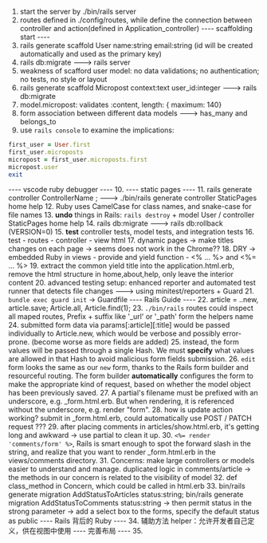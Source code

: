 
1. start the server by ./bin/rails server
2. routes defined in ./config/routes, while define the connection between controller and action(defined in Application_controller)
---- scaffolding start ----
3. rails generate scaffold User name:string email:string (id will be created automatically and used as the primary key)
4. rails db:migrate ---> rails server
5. weakness of scafford user model: no data validations; no authentication; no tests, no style or layout
6. rails generate scaffold Micropost context:text user_id:integer ---> rails db:migrate
7. model.micropost: validates :content, length: { maximum: 140}
8. form association between different data models ---> has_many and belongs_to
9. use `rails console` to examine the implications:
```Ruby
first_user = User.first
first_user.microposts
micropost = first_user.microposts.first
micropost.user
exit
```
---- vscode ruby debugger ----
10. 
---- static pages ----
11. rails generate controller ControllerName <optional action names>; ---> ./bin/rails generate controller StaticPages home help
12. Ruby uses CamelCase for class names, and snake-case for file names
13. **undo** things in Rails: `rails destroy` + model User / controller StaticPages home help
14. rails db:migrate  ---> rails db:rollback (VERSION=0)
15. **test** controller tests, model tests, and integration tests
16. test - routes - controller - view html
17. dynamic pages -> make titles changes on each page -> seems does not work in the Chrome??
18. DRY -> embedded Ruby in views - provide and yield function - <% ... %> and <%= ... %>
19. extract the common yield title into the application.html.erb, remove the html structure in home,about,help, only leave the interior content
20. advanced testing setup: enhanced reporter and automated test runner that detects file changes ---> using minitest/reporters + Guard
21. `bundle exec guard init` -> Guardfile
---- Rails Guide ----
22. article = ..new, article.save; Article.all, Article.find(1); 
23. `./bin/rails` routes could inspect all maped routes, Prefix + suffix like '_url' or '_path' form the helpers name
24. submitted form data via params[:article][:title] would be passed individually to Article.new, which would be verbose and possibly error-prone. (become worse as more fields are added)
25. instead, the form values will be passed through a single Hash. We must **specify** what values are allowed in that Hash to avoid malicious form fields submission.
26. `edit` form looks the same as our `new` form, thanks to the Rails form builder and resourceful routing. The form builder **automatically** configures the form to make the appropriate kind of request, based on whether the model object has been previously saved.
27. A partial's filename must be prefixed with an underscore, e.g. _form.html.erb. But when rendering, it is referenced without the underscore, e.g. render "form".
28. how is update action working? submit in _form.html.erb, could automatically use POST / PATCH request ??? 
29. after placing comments in articles/show.html.erb, it's getting long and awkward -> use partial to clean it up.
30. `<%= render 'comments/form' %>`, Rails is smart enough to spot the forward slash in the string, and realize that you want to render _form.html.erb in the views/comments directory.
31. Concerns: make large controllers or models easier to understand and manage. duplicated logic in comments/article -> the methods in our concern is related to the visibility of model
32. def class_method in Concern, which could be called in html.erb
33. bin/rails generate migration AddStatusToArticles status:string; bin/rails generate migration AddStatusToComments status:string -> then permit status in the strong parameter -> add a select box to the forms, specify the default status as public
---- Rails 背后的 Ruby ----
34. 辅助方法 helper：允许开发者自己定义，供在视图中使用
---- 完善布局 ----
35. 